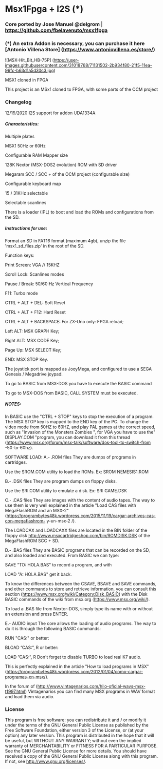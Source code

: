 # Msx1Fpga + I2S (*)

### Core ported by Jose Manuel @delgrom | https://github.com/fbelavenuto/msx1fpga

### (*) An extra Addon is necessary, you can purchase it here [Antonio Villena Store] (https://www.antoniovillena.es/store/)

![MSX-Hit_Bit_HB-75P] (https://user-images.githubusercontent.com/31018768/71131502-2b934f80-21f5-11ea-99fc-b63d1a5d30c3.jpg)

MSX1 cloned in FPGA

This project is an MSx1 cloned to FPGA, with some parts of the OCM project

### Changelog
12/19/2020 I2S support for addon UDA1334A

##### Characteristics:

Multiple plates

MSX1 50Hz or 60Hz

Configurable RAM Mapper size

128K Nextor (MSX-DOS2 evolution) ROM with SD driver

Megaram SCC / SCC + of the OCM project (configurable size)

Configurable keyboard map

15 / 31KHz selectable

Selectable scanlines

There is a loader (IPL) to boot and load the ROMs and configurations from the SD.


##### Instructions for use:

Format an SD in FAT16 format (maximum 4gb), unzip the file 'msx1_sd_files.zip' in the root of the SD.

Function keys:

Print Screen: VGA // 15KHZ

Scroll Lock: Scanlines modes

Pause / Break: 50/60 Hz Vertical Frequency

F11: Turbo mode

CTRL + ALT + DEL: Soft Reset

CTRL + ALT + F12: Hard Reset

CTRL + ALT + BACKSPACE: For ZX-Uno only: FPGA reload;

Left ALT: MSX GRAPH Key;

Right ALT: MSX CODE Key;

Page Up: MSX SELECT Key;

END: MSX STOP Key.

The joystick port is mapped as JooyMega, and configured to use a SEGA Genesis / Megadrive joypad.

To go to BASIC from MSX-DOS you have to execute the BASIC command

To go to MSX-DOS from BASIC, CALL SYSTEM must be executed.

##### NOTES:

In BASIC use the "CTRL + STOP" keys to stop the execution of a program. The MSX STOP key is mapped to the END key of the PC.
To change the video mode from 50HZ to 60HZ, and play PAL games at the correct speed, such as "Invasion of the Monsters
Zombies ", for VGA you have to use the" DISPLAY.COM "program, you can download it from this thread (https://www.msx.org/forum/msx-talk/software/dos-tool-to-switch-from -50-to-60hz).

SOFTWARE LOAD:
A.- .ROM files
They are dumps of programs in cartridges.

Use the SROM.COM utility to load the ROMs. Ex: SROM NEMESIS1.ROM

B.- .DSK files
They are program dumps on floppy disks.

Use the SRI.COM utility to emulate a disk. Ex: SRI GAME.DSK

C.- .CAS files
They are images with the content of audio tapes. The way to use them is very well explained in the article "Load CAS files with MegaFlashROM and an MSX-2" (https://programbytes48k.wordpress.com/2015/11/19/cargar-archivos-cas-con-megaflashrom- y-un-msx-2 /).

The LOADCAX and LOADCAXX files are located in the BIN folder of the floppy disk http://www.msxcartridgeshop.com/bin/ROMDISK.DSK of the MegaFlashROM SCC + SD.

D.- .BAS files
They are BASIC programs that can be recorded on the SD, and also loaded and executed. From BASIC we can type:

SAVE "TO: HOLA.BAS"
to record a program, and with

LOAD "A: HOLA.BAS"
get it back.

To know the differences between the CSAVE, BSAVE and SAVE commands, and other commands to store and retrieve information, you can consult this section (https://www.msx.org/wiki/Category:Disk_BASIC) with the Disk BASIC commands of the wiki from msx.org (https://www.msx.org/wiki/).

To load a .BAS file from Nextor-DOS, simply type its name with or without an extension and press ENTER.

E.- AUDIO input
The core allows the loading of audio programs. The way to do it is through the following BASIC commands:

RUN "CAS:"
or better:

BLOAD ”CAS:”, R
or better:

LOAD ”CAS:”, R
Don't forget to disable TURBO to load real K7 audio.

This is perfectly explained in the article "How to load programs in MSX" (https://programbytes48k.wordpress.com/2012/01/04/como-cargar-programas-en-msx/).

In the forum of (http://www.vintagenarios.com/hilo-oficial-wavs-msx-t1997.html) Vintagenarios you can find many MSX programs in WAV format and load them via audio.

### License


This program is free software: you can redistribute it and / or modify it under the terms of the GNU General Public License as published by the Free Software Foundation, either version 3 of the License, or (at your option) any later version.
This program is distributed in the hope that it will be useful, but WITHOUT ANY WARRANTY; without even the implied warranty of MERCHANTABILITY or FITNESS FOR A PARTICULAR PURPOSE. See the GNU General Public License for more details.
You should have received a copy of the GNU General Public License along with this program. If not, see http://www.gnu.org/licenses/.
